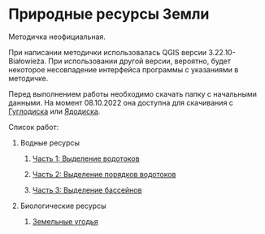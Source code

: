 # Природные ресурсы Земли

Методичка неофициальная.

При написании методички использовалась QGIS версии 3.22.10-Białowieża. При использовании другой версии, вероятно, будет некоторое несовпадение интерфейса программы с указаниями в методичке.

Перед выполнением работы необходимо скачать папку с начальными данными. На момент 08.10.2022 она доступна для скачивания с [Гуглодиска](https://drive.google.com/file/d/1b1pg9z7ZPq7tGAe7XHAkz3RetYH8QjD0/view?usp=sharing) или [Ядодиска](https://disk.yandex.ru/d/9mWN-YshBk2ifw).

Список работ:

1. Водные ресурсы
   
   1. [Часть 1: Выделение водотоков](./watercourses/paths.html)
   
   2. [Часть 2: Выделение порядков водотоков](./watercourses/rangs.html)
   
   3. [Часть 3: Выделение бассейнов](./watercourses/pools.html)

2. Биологические ресурсы
   
   1. [Земельные угодья](./landuse/landuse.html)
